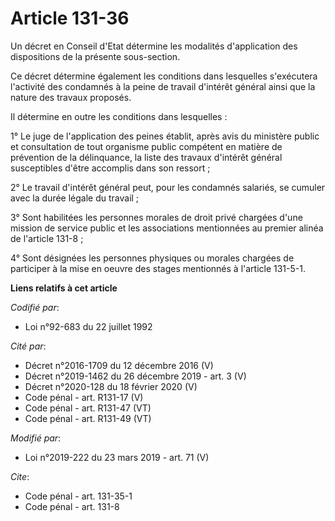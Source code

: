 # Article 131-36

Un décret en Conseil d'Etat détermine les modalités d'application des dispositions de la présente sous-section.

Ce décret détermine également les conditions dans lesquelles s'exécutera l'activité des condamnés à la peine de travail
d'intérêt général ainsi que la nature des travaux proposés.

Il détermine en outre les conditions dans lesquelles :

1° Le juge de l'application des peines établit, après avis du ministère public et consultation de tout organisme public
compétent en matière de prévention de la délinquance, la liste des travaux d'intérêt général susceptibles d'être accomplis
dans son ressort ;

2° Le travail d'intérêt général peut, pour les condamnés salariés, se cumuler avec la durée légale du travail ;

3° Sont habilitées les personnes morales de droit privé chargées d'une mission de service public et les associations
mentionnées au premier alinéa de l'article 131-8 ;

4° Sont désignées les personnes physiques ou morales chargées de participer à la mise en oeuvre des stages mentionnés à
l'article 131-5-1.

**Liens relatifs à cet article**

_Codifié par_:

  - Loi n°92-683 du 22 juillet 1992

_Cité par_:

  - Décret n°2016-1709 du 12 décembre 2016 (V)
  - Décret n°2019-1462 du 26 décembre 2019 - art. 3 (V)
  - Décret n°2020-128 du 18 février 2020 (V)
  - Code pénal - art. R131-17 (V)
  - Code pénal - art. R131-47 (VT)
  - Code pénal - art. R131-49 (VT)

_Modifié par_:

  - Loi n°2019-222 du 23 mars 2019 - art. 71 (V)

_Cite_:

  - Code pénal - art. 131-35-1
  - Code pénal - art. 131-8
